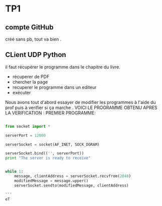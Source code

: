 # TP1

## compte GitHub

créé sans pb, tout va bien .

## CLient UDP Python 

il faut récupérer le programme dans le chapitre du livre.

* récuperer de PDF
* chercher la page
* recuperer le programme dans un editeur
* exécuter 

Nous avons tout d'abord essayer de modifier les programmes à l'aide du prof puis à verifier si ça marche .
VOICI LE PROGRAMME OBTENU APRES LA VERIFICATION :
PREMIER PROGRAMME:

````python

from socket import * 

serverPort = 12000

serverSocket = socket(AF_INET, SOCK_DGRAM)

serverSocket.bind(('', serverPort))
print "The server is ready to receive"


while 1:
	message, clientAddress = serverSocket.recvfrom(2048)
	modifiedMessage = message.upper()
	serverSocket.sendto(modifiedMessage, clientAddress)
  
```
eT
